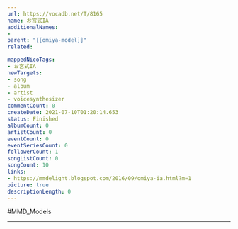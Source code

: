 ```yaml
---
url: https://vocadb.net/T/8165
name: お宮式IA
additionalNames: 
- 
parent: "[[omiya-model]]"
related:

mappedNicoTags:
- お宮式IA
newTargets:
- song
- album
- artist
- voicesynthesizer
commentCount: 0
createDate: 2021-07-10T01:20:14.653
status: Finished
albumCount: 0
artistCount: 0
eventCount: 0
eventSeriesCount: 0
followerCount: 1
songListCount: 0
songCount: 10
links: 
- https://mmdelight.blogspot.com/2016/09/omiya-ia.html?m=1
picture: true
descriptionLength: 0
---
```


#MMD_Models



---

